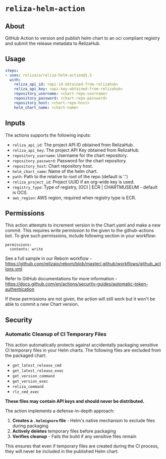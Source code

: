 # `reliza-helm-action`

## About

GitHub Action to version and publish helm chart to an oci compliant registry and submit the release metadata to RelizaHub.

## Usage

```yaml
steps:
- uses: relizaio/reliza-helm-action@1.5
  with:
    reliza_api_id: <api-id-obtained-from-relizahub>
    reliza_api_key: <api-key-obtained-from-relizahub>
    repository_username: <chart-repo-username>
    repository_password: <chart-repo-password>
    repository_host: <chart-repo-host>
    helm_chart_name: <chart-name>
```

## Inputs
The actions supports the following inputs:

- `reliza_api_id`: The project API ID obtained from RelizaHub.
- `reliza_api_key`: The project API Key obtained from RelizaHub.
- `repository_username`: Username for the chart repository.
- `repository_password`: Password for the chart repository.
- `repository_host`: Chart repository host.
- `helm_chart_name`: Name of the helm chart.
- `path`: Path to the relative to root of the repo (default is '.')
- `reliza_project_id`: Project UUID if an org-wide key is used.
- `registry_type`: Type of registry, [OCI | ECR | CHARTMUSEUM - default is OCI].
- `aws_region`: AWS region, required when registry type is ECR.

## Permissions
This action attempts to increment version in the Chart.yaml and make a new commit. This requires write permission to the given to the github-actions bot. To give such permissions, include following section in your workflow:

```
permissions:
  contents: write
```

See a full sample in our Rebom workflow - https://github.com/relizaio/rebom/blob/master/.github/workflows/github_actions.yml

Refer to GitHub documentations for more information - https://docs.github.com/en/actions/security-guides/automatic-token-authentication

If these permissions are not given, the action will still work but it won't be able to commit a new Chart version.

## Security

### Automatic Cleanup of CI Temporary Files

This action automatically protects against accidentally packaging sensitive CI temporary files in your Helm charts. The following files are excluded from the packaged chart:

- `get_latest_release_cmd`
- `get_latest_release_exec`
- `get_version_command`
- `get_version_exec`
- `reliza_command`
- `rlz_cmd_exec`

**These files may contain API keys and should never be distributed.**

The action implements a defense-in-depth approach:

1. **Creates a `.helmignore` file** - Helm's native mechanism to exclude files during packaging
2. **Actively deletes** temporary files before packaging
3. **Verifies cleanup** - Fails the build if any sensitive files remain

This ensures that even if temporary files are created during the CI process, they will never be included in the published Helm chart.
